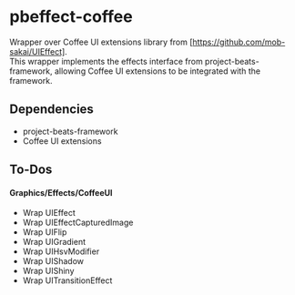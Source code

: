 # pbeffect-coffee
Wrapper over Coffee UI extensions library from [https://github.com/mob-sakai/UIEffect].  
This wrapper implements the effects interface from project-beats-framework, allowing Coffee UI extensions to be integrated with the framework.
  
## Dependencies
- project-beats-framework
- Coffee UI extensions

## To-Dos
#### Graphics/Effects/CoffeeUI
- Wrap UIEffect
- Wrap UIEffectCapturedImage
- Wrap UIFlip
- Wrap UIGradient
- Wrap UIHsvModifier
- Wrap UIShadow
- Wrap UIShiny
- Wrap UITransitionEffect